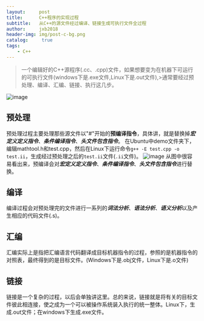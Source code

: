```yaml
---
layout:     post
title:      C++程序的实现过程
subtitle:   从C++的源文件经过编译、链接生成可执行文件全过程
author:     jxb2018
header-img: img/post-c-bg.png
catalog: 	 true
tags:
    - C++
---
```

>一个编辑好的C++源程序(.cc、.cpp)文件，如果想要变为在机器下可运行的可执行文件(windows下是.exe文件,Linux下是.out文件),>通常要经过预处理、编译、汇编、链接、执行这几步。

![image](https://jxb2018.github.io/img/post-c.jpg)
## 预处理
预处理过程主要处理那些源文件以"#"开始的**预编译指令**，具体讲，就是替换掉***宏定义定义指令***、***条件编译指令***、***头文件包含指令***。
在Ubuntu中demo文件夹下，编辑mathtool.h和test.cpp，然后在Linux下运行命令```g++ -E test.cpp -o test.ii```，生成经过预处理之后的```test.ii```文件(```.ii```文件)。
![image](https://jxb2018.github.io/img/post-c-2.jpg)
从图中很容易看出来，预编译会对***宏定义定义指令***、***条件编译指令***、***头文件包含指令***进行替换。

## 编译
编译过程会对预处理完的文件进行一系列的***词法分析***、***语法分析***、***语义分析***以及产生相应的代码文件(.s)。
## 汇编
汇编实际上是指把汇编语言代码翻译成目标机器指令的过程，参照的是机器指令的对照表，最终得到的是目标文件。(Windows下是.obj文件，Linux下是.o文件)
## 链接
链接是一个复杂的过程，以后会单独讲这里。总的来说，链接就是将有关的目标文件彼此相连接，使之成为一个可以被操作系统装入执行的统一整体。Linux下，生成.out文件；在windows下生成.exe文件。

      

        
      